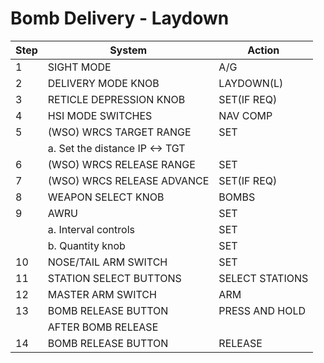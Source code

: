 # Bomb Delivery - Laydown

| Step | System                         | Action          |
|------|--------------------------------|-----------------|
| 1    | SIGHT MODE                     | A/G             |
| 2    | DELIVERY MODE KNOB             | LAYDOWN(L)      |
| 3    | RETICLE DEPRESSION KNOB        | SET(IF REQ)     |
| 4    | HSI MODE SWITCHES              | NAV COMP        |
| 5    | (WSO) WRCS TARGET RANGE        | SET             |
|      | a. Set the distance IP <-> TGT |                 |
| 6    | (WSO) WRCS RELEASE RANGE       | SET             |
| 7    | (WSO) WRCS RELEASE ADVANCE     | SET(IF REQ)     |
| 8    | WEAPON SELECT KNOB             | BOMBS           |
| 9    | AWRU                           | SET             |
|      | a. Interval controls           | SET             |
|      | b. Quantity knob               | SET             |
| 10   | NOSE/TAIL ARM SWITCH           | SET             |
| 11   | STATION SELECT BUTTONS         | SELECT STATIONS |
| 12   | MASTER ARM SWITCH              | ARM             |
| 13   | BOMB RELEASE BUTTON            | PRESS AND HOLD  |
|      | AFTER BOMB RELEASE             |                 |
| 14   | BOMB RELEASE BUTTON            | RELEASE         |
